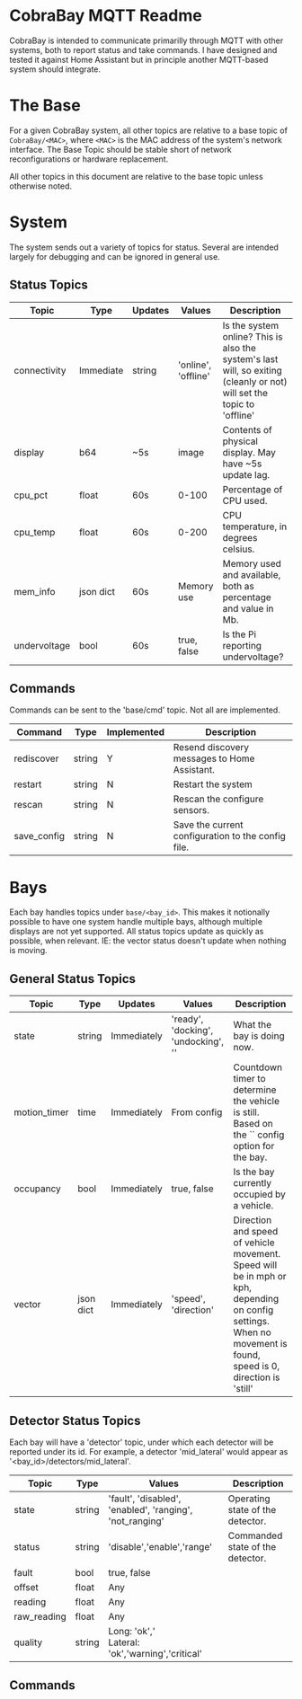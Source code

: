 # CobraBay MQTT Readme

CobraBay is intended to communicate primarilly through MQTT with other systems, both to report status and take commands.
I have designed and tested it against Home Assistant but in principle another MQTT-based system should integrate.

# The Base

For a given CobraBay system, all other topics are relative to a base topic of `CobraBay/<MAC>`, where `<MAC>` is the MAC
address of the system's network interface. The Base Topic should be stable short of network reconfigurations or hardware replacement.

All other topics in this document are relative to the base topic unless otherwise noted.

# System

The system sends out a variety of topics for status. Several are intended largely for debugging and can be ignored in 
general use.

## Status Topics
| Topic | Type      | Updates | Values                                                                                                                 | Description                                                                                                            |
|---|-----------|---------|------------------------------------------------------------------------------------------------------------------------|------------------------------------------------------------------------------------------------------------------------|
| connectivity | Immediate | string  | 'online', 'offline' | Is the system online? This is also the system's last will, so exiting (cleanly or not) will set the topic to 'offline' |
| display | b64       | ~5s     | image      | Contents of physical display. May have ~5s update lag.                                                                 |
| cpu_pct | float     | 60s     | 0-100      | Percentage of CPU used.                                                                                                |
| cpu_temp | float | 60s     | 0-200      | CPU temperature, in degrees celsius.                                                                                   |
| mem_info | json dict | 60s     | Memory use | Memory used and available, both as percentage and value in Mb.                                                         |
| undervoltage| bool | 60s | true, false | Is the Pi reporting undervoltage?                                                                                      |

## Commands
Commands can be sent to the 'base/cmd' topic. Not all are implemented.

| Command | Type | Implemented | Description |
| --- | --- | --- | --- |
| rediscover | string | Y | Resend discovery messages to Home Assistant. |
| restart | string | N | Restart the system |
| rescan | string | N | Rescan the configure sensors. |
| save_config | string | N | Save the current configuration to the config file. |

# Bays
Each bay handles topics under `base/<bay_id>`. This makes it notionally possible to have one system handle multiple bays, although multiple displays are not yet supported.
All status topics update as quickly as possible, when relevant. IE: the vector status doesn't update when nothing is moving.

## General Status Topics
| Topic | Type | Updates | Values | Description |
|-------| --- | --- | --- | --- |
| state | string | Immediately | 'ready', 'docking', 'undocking', '' | What the bay is doing now. |
| motion_timer | time | Immediately | From config | Countdown timer to determine the vehicle is still. Based on the `` config option for the bay. | 
| occupancy | bool | Immediately | true, false | Is the bay currently occupied by a vehicle. |
| vector | json dict | Immediately | 'speed', 'direction' | Direction and speed of vehicle movement. Speed will be in mph or kph, depending on config settings. When no movement is found, speed is 0, direction is 'still' |

## Detector Status Topics
Each bay will have a 'detector' topic, under which each detector will be reported under its id. For example, a detector 'mid_lateral' would appear as '<bay_id>/detectors/mid_lateral'.

| Topic | Type | Values                                                   | Description                      | 
| --- | --- |----------------------------------------------------------|----------------------------------|
| state | string | 'fault', 'disabled', 'enabled', 'ranging', 'not_ranging' | Operating state of the detector. |
| status | string | 'disable','enable','range'                               | Commanded state of the detector. |
| fault | bool | true, false                                              |                                  |
| offset | float | Any                                                      |                                  |
| reading | float | Any                                                      |                                  |
| raw_reading | float | Any                                                      |                                  |
| quality | string | Long: 'ok','<br> Lateral: 'ok','warning','critical'      |                                  |

## Commands

